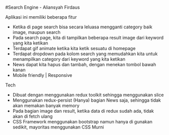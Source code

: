 #Search Engine - Aliansyah Firdaus

Aplikasi ini memiliki beberapa fitur
- Ketika di page search bisa secara leluasa mengganti category baik image, maupun search
- Pada search page, kita di tampilkan beberapa result image dari keyword yang kita ketikan
- Terdapat gif animate ketika kita ketik sesuatu di homepage
- Terdapat dropdown pada kolom search yang memudahkan kita untuk menampilkan category dari keyword yang kita ketikan
- News dapat kita hapus dan tambah, dengan menekan tombol bawah kanan
- Mobile friendly | Responsive

Tech
- Dibuat dengan menggunakan redux toolkit sehingga menggunakan slice
- Menggunakan redux-persist (Hanya) bagian News saja, sehingga tidak akan memakan banyak memory
- Pada bagian image dan result, ketika data di redux sudah ada, tidak akan di fetch ulang
- CSS Framework menggunakan bootstrap namun hanya di gunakan sedikit, mayoritas menggunakan CSS Murni
